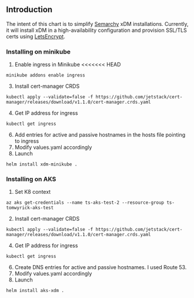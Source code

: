 ## Introduction
The intent of this chart is to simplify [Semarchy](https://semarchy.com) xDM installations. Currently, it will install xDM in a high-availability configuration and provision SSL/TLS certs using [LetsEncrypt](https://letsencrypt.org/).

### Installing on minikube

1. Enable ingress in Minikube
<<<<<<< HEAD
```
minikube addons enable ingress
```
3. Install cert-manager CRDS
```
kubectl apply --validate=false -f https://github.com/jetstack/cert-manager/releases/download/v1.1.0/cert-manager.crds.yaml
```
4. Get IP address for ingress
```
kubectl get ingress
```
6. Add entries for active and passive hostnames in the hosts file pointing to ingress
7. Modify values.yaml accordingly
8. Launch
```
helm install xdm-minikube .
```
### Installing on AKS
1. Set K8 context
```
az aks get-credentials --name ts-aks-test-2 --resource-group ts-tomwyrick-aks-test
```
2. Install cert-manager CRDS
```
kubectl apply --validate=false -f https://github.com/jetstack/cert-manager/releases/download/v1.1.0/cert-manager.crds.yaml
```
4. Get IP address for ingress
```
kubectl get ingress
```
6. Create DNS entries for active and passive hostnames. I used Route 53.
7. Modify values.yaml accordingly
8. Launch
```
helm install aks-xdm .
```
